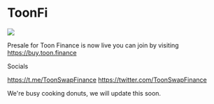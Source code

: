 # ToonFi

![](https://toon.finance/wp-content/webp-express/webp-images/uploads/2022/10/Token-512.png.webp)

Presale for Toon Finance is now live you can join by visiting https://buy.toon.finance

Socials

https://t.me/ToonSwapFinance
https://twitter.com/ToonSwapFinance


We're busy cooking donuts, we will update this soon.
